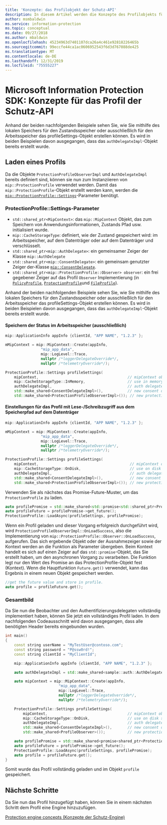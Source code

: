 ```yaml
---
title: 'Konzepte: das Profilobjekt der Schutz-API'
description: In diesem Artikel werden die Konzepte des Profilobjekts für den Schutz erläutert, das während der Anwendungsinitialisierung erstellt wird.
author: msmbaldwin
ms.service: information-protection
ms.topic: conceptual
ms.date: 09/27/2018
ms.author: mbaldwin
ms.openlocfilehash: 45234963d7401107dca26a4c461e92818226465b
ms.sourcegitcommit: 99eccfe44ca1ac0606952543f6d3d767088de425
ms.translationtype: MT
ms.contentlocale: de-DE
ms.lasthandoff: 12/31/2019
ms.locfileid: "75555227"
---
```

# <a name="microsoft-information-protection-sdk---protection-api-profile-concepts"></a>Microsoft Information Protection SDK: Konzepte für das Profil der Schutz-API

Anhand der beiden nachfolgenden Beispiele sehen Sie, wie Sie mithilfe des lokalen Speichers für den Zustandsspeicher oder ausschließlich für den Arbeitsspeicher das profileSettings-Objekt erstellen können. Es wird in beiden Beispielen davon ausgegangen, dass das `authDelegateImpl`-Objekt bereits erstellt wurde.

## <a name="load-a-profile"></a>Laden eines Profils

Da die Objekte `ProtectionProfileObserverImpl` und `AuthDelegateImpl` bereits definiert sind, können sie nun zum Instanziieren von `mip::ProtectionProfile` verwendet werden. Damit das `mip::ProtectionProfile`-Objekt erstellt werden kann, werden die [`mip::ProtectionProfile::Settings`](reference/class_mip_ProtectionProfile_settings.md)-Parameter benötigt.

### <a name="protectionprofilesettings-parameters"></a>ProtectionProfile::Settings-Parameter

- `std::shared_ptr<MipContext>`: das `mip::MipContext` Objekt, das zum Speichern von Anwendungsinformationen, Zustands Pfad usw. initialisiert wurde.
- `mip::CacheStorageType`: definiert, wie der Zustand gespeichert wird: im Arbeitsspeicher, auf dem Datenträger oder auf dem Datenträger und verschlüsselt.
- `std::shared_ptr<mip::AuthDelegate>`: ein gemeinsamer Zeiger der Klasse `mip::AuthDelegate`
- `std::shared_ptr<mip::ConsentDelegate>`: ein gemeinsam genutzter Zeiger der-Klasse [`mip::ConsentDelegate`](reference/class_mip_consentdelegate.md).
- `std::shared_ptr<mip::ProtectionProfile::Observer> observer`: ein frei gegebener Zeiger auf das Profil `Observer` Implementierung (in [`PolicyProfile`](reference/class_mip_policyprofile_observer.md), [`ProtectionProfile`](reference/class_mip_protectionprofile_observer.md)und [`FileProfile`](reference/class_mip_fileprofile_observer.md)).

Anhand der beiden nachfolgenden Beispiele sehen Sie, wie Sie mithilfe des lokalen Speichers für den Zustandsspeicher oder ausschließlich für den Arbeitsspeicher das profileSettings-Objekt erstellen können. Es wird in beiden Beispielen davon ausgegangen, dass das `authDelegateImpl`-Objekt bereits erstellt wurde.

#### <a name="store-state-in-memory-only"></a>Speichern der Status im Arbeitsspeicher (ausschließlich)

```cpp
mip::ApplicationInfo appInfo {clientId, "APP NAME", "1.2.3" };

mMipContext = mip::MipContext::Create(appInfo,
                "mip_app_data",
                mip::LogLevel::Trace,
                nullptr /*loggerDelegateOverride*/,
                nullptr /*telemetryOverride*/);

ProtectionProfile::Settings profileSettings(
    mipContext,                                        // mipContext object
    mip::CacheStorageType::InMemory,                   // use in memory storage
    authDelegateImpl,                                  // auth delegate object
    std::make_shared<ConsentDelegateImpl>(),           // new consent delegate
    std::make_shared<ProtectionProfileObserverImpl>()); // new protection profile observer
```

#### <a name="readwrite-profile-settings-from-storage-path-on-disk"></a>Einstellungen für das Profil mit Lese-/Schreibzugriff aus dem Speicherpfad auf dem Datenträger

```cpp
mip::ApplicationInfo appInfo {clientId, "APP NAME", "1.2.3" };

mMipContext = mip::MipContext::Create(appInfo,
                "mip_app_data",
                mip::LogLevel::Trace,
                nullptr /*loggerDelegateOverride*/,
                nullptr /*telemetryOverride*/);

ProtectionProfile::Settings profileSettings(
    mipContext,                                         // mipContext object
    mip::CacheStorageType::OnDisk,                      // use on disk storage
    authDelegateImpl,                                   // auth delegate object
    std::make_shared<ConsentDelegateImpl>(),            // new consent delegate
    std::make_shared<ProtectionProfileObserverImpl>()); // new protection profile
```

Verwenden Sie als nächstes das Promise-Future-Muster, um das `ProtectionProfile` zu laden.

```cpp
auto profilePromise = std::make_shared<std::promise<std::shared_ptr<ProtectionProfile>>>();
auto profileFuture = profilePromise->get_future();
ProtectionProfile::LoadAsync(profileSettings, profilePromise);
```

Wenn ein Profil geladen und dieser Vorgang erfolgreich durchgeführt wird, wird `ProtectionProfileObserverImpl::OnLoadSuccess`, also die Implementierung von `mip::ProtectionProfile::Observer::OnLoadSuccess`, aufgerufen. Das sich ergebende Objekt oder der Ausnahmezeiger sowie der Kontext werden an die Funktion als Parameter übergeben. Beim Kontext handelt es sich auf einen Zeiger auf das `std::promise`-Objekt, das Sie erstellt haben, um den asynchronen Vorgang zu verarbeiten. Die Funktion legt nur den Wert des Promise an das ProtectionProfile-Objekt fest (Kontext). Wenn die Hauptfunktion `Future.get()` verwendet, kann das Ergebnis in einem neuen Objekt gespeichert werden.

```cpp
//get the future value and store in profile.
auto profile = profileFuture.get();
```

### <a name="putting-it-together"></a>Gesamtbild

Da Sie nun die Beobachter und den Authentifizierungsdelegaten vollständig implementiert haben, können Sie jetzt ein vollständiges Profil laden. In dem nachfolgenden Codeausschnitt wird davon ausgegangen, dass alle benötigten Header bereits eingebunden wurden.

```cpp
int main()
{
    const string userName = "MyTestUser@contoso.com";
    const string password = "P@ssw0rd!";
    const string clientId = "MyClientId";

    mip::ApplicationInfo appInfo {clientId, "APP NAME", "1.2.3" };

    auto authDelegateImpl = std::make_shared<sample::auth::AuthDelegateImpl>(appInfo, userName, password);

    auto mipContext = mip::MipContext::Create(appInfo,
                        "mip_app_data",
                        mip::LogLevel::Trace,
                        nullptr /*loggerDelegateOverride*/,
                        nullptr /*telemetryOverride*/);

    ProtectionProfile::Settings profileSettings(
        mipContext,                                    // mipContext object
        mip::CacheStorageType::OnDisk,                 // use on disk storage
        authDelegateImpl,                              // auth delegate object
        std::make_shared<ConsentDelegateImpl>(),       // new consent delegate
        std::make_shared<ProfileObserver>());          // new protection profile observer

    auto profilePromise = std::make_shared<promise<shared_ptr<ProtectionProfile>>>();
    auto profileFuture = profilePromise->get_future();
    ProtectionProfile::LoadAsync(profileSettings, profilePromise);
    auto profile = profileFuture.get();
}
```

Somit wurde das Profil vollständig geladen und im Objekt `profile` gespeichert.

## <a name="next-steps"></a>Nächste Schritte

Da Sie nun das Profil hinzugefügt haben, können Sie in einem nächsten Schritt dem Profil eine Engine hinzuzufügen.

[Protection engine concepts (Konzepte der Schutz-Engine)](concept-profile-engine-protection-engine-cpp.md)
